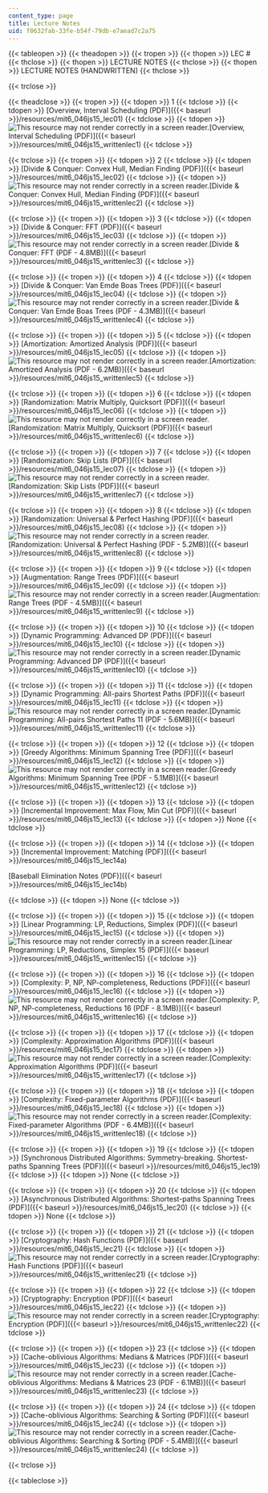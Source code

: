 ```yaml
---
content_type: page
title: Lecture Notes
uid: f0632fab-33fe-b54f-79db-e7aead7c2a75
---
```


{{< tableopen >}}
{{< theadopen >}}
{{< tropen >}}
{{< thopen >}}
LEC #
{{< thclose >}}
{{< thopen >}}
LECTURE NOTES
{{< thclose >}}
{{< thopen >}}
LECTURE NOTES (HANDWRITTEN)
{{< thclose >}}

{{< trclose >}}

{{< theadclose >}}
{{< tropen >}}
{{< tdopen >}}
1
{{< tdclose >}}
{{< tdopen >}}
[Overview, Interval Scheduling (PDF)]({{< baseurl >}}/resources/mit6_046js15_lec01)
{{< tdclose >}}
{{< tdopen >}}
![This resource may not render correctly in a screen reader.](/images/inacessible.gif)[Overview, Interval Scheduling (PDF)]({{< baseurl >}}/resources/mit6_046js15_writtenlec1)
{{< tdclose >}}

{{< trclose >}}
{{< tropen >}}
{{< tdopen >}}
2
{{< tdclose >}}
{{< tdopen >}}
[Divide & Conquer: Convex Hull, Median Finding (PDF)]({{< baseurl >}}/resources/mit6_046js15_lec02)
{{< tdclose >}}
{{< tdopen >}}
![This resource may not render correctly in a screen reader.](/images/inacessible.gif)[Divide & Conquer: Convex Hull, Median Finding (PDF)]({{< baseurl >}}/resources/mit6_046js15_writtenlec2)
{{< tdclose >}}

{{< trclose >}}
{{< tropen >}}
{{< tdopen >}}
3
{{< tdclose >}}
{{< tdopen >}}
[Divide & Conquer: FFT (PDF)]({{< baseurl >}}/resources/mit6_046js15_lec03)
{{< tdclose >}}
{{< tdopen >}}
![This resource may not render correctly in a screen reader.](/images/inacessible.gif)[Divide & Conquer: FFT (PDF - 4.8MB)]({{< baseurl >}}/resources/mit6_046js15_writtenlec3)
{{< tdclose >}}

{{< trclose >}}
{{< tropen >}}
{{< tdopen >}}
4
{{< tdclose >}}
{{< tdopen >}}
[Divide & Conquer: Van Emde Boas Trees (PDF)]({{< baseurl >}}/resources/mit6_046js15_lec04)
{{< tdclose >}}
{{< tdopen >}}
![This resource may not render correctly in a screen reader.](/images/inacessible.gif)[Divide & Conquer: Van Emde Boas Trees (PDF - 4.3MB)]({{< baseurl >}}/resources/mit6_046js15_writtenlec4)
{{< tdclose >}}

{{< trclose >}}
{{< tropen >}}
{{< tdopen >}}
5
{{< tdclose >}}
{{< tdopen >}}
[Amortization: Amortized Analysis (PDF)]({{< baseurl >}}/resources/mit6_046js15_lec05)
{{< tdclose >}}
{{< tdopen >}}
![This resource may not render correctly in a screen reader.](/images/inacessible.gif)[Amortization: Amortized Analysis (PDF - 6.2MB)]({{< baseurl >}}/resources/mit6_046js15_writtenlec5)
{{< tdclose >}}

{{< trclose >}}
{{< tropen >}}
{{< tdopen >}}
6
{{< tdclose >}}
{{< tdopen >}}
[Randomization: Matrix Multiply, Quicksort (PDF)]({{< baseurl >}}/resources/mit6_046js15_lec06)
{{< tdclose >}}
{{< tdopen >}}
![This resource may not render correctly in a screen reader.](/images/inacessible.gif)[Randomization: Matrix Multiply, Quicksort (PDF)]({{< baseurl >}}/resources/mit6_046js15_writtenlec6)
{{< tdclose >}}

{{< trclose >}}
{{< tropen >}}
{{< tdopen >}}
7
{{< tdclose >}}
{{< tdopen >}}
[Randomization: Skip Lists (PDF)]({{< baseurl >}}/resources/mit6_046js15_lec07)
{{< tdclose >}}
{{< tdopen >}}
![This resource may not render correctly in a screen reader.](/images/inacessible.gif)[Randomization: Skip Lists (PDF)]({{< baseurl >}}/resources/mit6_046js15_writtenlec7)
{{< tdclose >}}

{{< trclose >}}
{{< tropen >}}
{{< tdopen >}}
8
{{< tdclose >}}
{{< tdopen >}}
[Randomization: Universal & Perfect Hashing (PDF)]({{< baseurl >}}/resources/mit6_046js15_lec08)
{{< tdclose >}}
{{< tdopen >}}
![This resource may not render correctly in a screen reader.](/images/inacessible.gif)[Randomization: Universal & Perfect Hashing (PDF - 5.2MB)]({{< baseurl >}}/resources/mit6_046js15_writtenlec8)
{{< tdclose >}}

{{< trclose >}}
{{< tropen >}}
{{< tdopen >}}
9
{{< tdclose >}}
{{< tdopen >}}
[Augmentation: Range Trees (PDF)]({{< baseurl >}}/resources/mit6_046js15_lec09)
{{< tdclose >}}
{{< tdopen >}}
![This resource may not render correctly in a screen reader.](/images/inacessible.gif)[Augmentation: Range Trees (PDF - 4.5MB)]({{< baseurl >}}/resources/mit6_046js15_writtenlec9)
{{< tdclose >}}

{{< trclose >}}
{{< tropen >}}
{{< tdopen >}}
10
{{< tdclose >}}
{{< tdopen >}}
[Dynamic Programming: Advanced DP (PDF)]({{< baseurl >}}/resources/mit6_046js15_lec10)
{{< tdclose >}}
{{< tdopen >}}
![This resource may not render correctly in a screen reader.](/images/inacessible.gif)[Dynamic Programming: Advanced DP (PDF)]({{< baseurl >}}/resources/mit6_046js15_writtenlec10)
{{< tdclose >}}

{{< trclose >}}
{{< tropen >}}
{{< tdopen >}}
11
{{< tdclose >}}
{{< tdopen >}}
[Dynamic Programming: All-pairs Shortest Paths (PDF)]({{< baseurl >}}/resources/mit6_046js15_lec11)
{{< tdclose >}}
{{< tdopen >}}
![This resource may not render correctly in a screen reader.](/images/inacessible.gif)[Dynamic Programming: All-pairs Shortest Paths 11 (PDF - 5.6MB)]({{< baseurl >}}/resources/mit6_046js15_writtenlec11)
{{< tdclose >}}

{{< trclose >}}
{{< tropen >}}
{{< tdopen >}}
12
{{< tdclose >}}
{{< tdopen >}}
[Greedy Algorithms: Minimum Spanning Tree (PDF)]({{< baseurl >}}/resources/mit6_046js15_lec12)
{{< tdclose >}}
{{< tdopen >}}
![This resource may not render correctly in a screen reader.](/images/inacessible.gif)[Greedy Algorithms: Minimum Spanning Tree (PDF - 5.1MB)]({{< baseurl >}}/resources/mit6_046js15_writtenlec12)
{{< tdclose >}}

{{< trclose >}}
{{< tropen >}}
{{< tdopen >}}
13
{{< tdclose >}}
{{< tdopen >}}
[Incremental Improvement: Max Flow, Min Cut (PDF)]({{< baseurl >}}/resources/mit6_046js15_lec13)
{{< tdclose >}}
{{< tdopen >}}
None
{{< tdclose >}}

{{< trclose >}}
{{< tropen >}}
{{< tdopen >}}
14
{{< tdclose >}}
{{< tdopen >}}
[Incremental Improvement: Matching (PDF)]({{< baseurl >}}/resources/mit6_046js15_lec14a)

[Baseball Elimination Notes (PDF)]({{< baseurl >}}/resources/mit6_046js15_lec14b)


{{< tdclose >}}
{{< tdopen >}}
None
{{< tdclose >}}

{{< trclose >}}
{{< tropen >}}
{{< tdopen >}}
15
{{< tdclose >}}
{{< tdopen >}}
[Linear Programming: LP, Reductions, Simplex (PDF)]({{< baseurl >}}/resources/mit6_046js15_lec15)
{{< tdclose >}}
{{< tdopen >}}
![This resource may not render correctly in a screen reader.](/images/inacessible.gif)[Linear Programming: LP, Reductions, Simplex 15 (PDF)]({{< baseurl >}}/resources/mit6_046js15_writtenlec15)
{{< tdclose >}}

{{< trclose >}}
{{< tropen >}}
{{< tdopen >}}
16
{{< tdclose >}}
{{< tdopen >}}
[Complexity: P, NP, NP-completeness, Reductions (PDF)]({{< baseurl >}}/resources/mit6_046js15_lec16)
{{< tdclose >}}
{{< tdopen >}}
![This resource may not render correctly in a screen reader.](/images/inacessible.gif)[Complexity: P, NP, NP-completeness, Reductions 16 (PDF - 8.1MB)]({{< baseurl >}}/resources/mit6_046js15_writtenlec16)
{{< tdclose >}}

{{< trclose >}}
{{< tropen >}}
{{< tdopen >}}
17
{{< tdclose >}}
{{< tdopen >}}
[Complexity: Approximation Algorithms (PDF)]({{< baseurl >}}/resources/mit6_046js15_lec17)
{{< tdclose >}}
{{< tdopen >}}
![This resource may not render correctly in a screen reader.](/images/inacessible.gif)[Complexity: Approximation Algorithms (PDF)]({{< baseurl >}}/resources/mit6_046js15_writtenlec17)
{{< tdclose >}}

{{< trclose >}}
{{< tropen >}}
{{< tdopen >}}
18
{{< tdclose >}}
{{< tdopen >}}
[Complexity: Fixed-parameter Algorithms (PDF)]({{< baseurl >}}/resources/mit6_046js15_lec18)
{{< tdclose >}}
{{< tdopen >}}
![This resource may not render correctly in a screen reader.](/images/inacessible.gif)[Complexity: Fixed-parameter Algorithms (PDF - 6.4MB)]({{< baseurl >}}/resources/mit6_046js15_writtenlec18)
{{< tdclose >}}

{{< trclose >}}
{{< tropen >}}
{{< tdopen >}}
19
{{< tdclose >}}
{{< tdopen >}}
[Synchronous Distributed Algorithms: Symmetry-breaking. Shortest-paths Spanning Trees (PDF)]({{< baseurl >}}/resources/mit6_046js15_lec19)
{{< tdclose >}}
{{< tdopen >}}
None
{{< tdclose >}}

{{< trclose >}}
{{< tropen >}}
{{< tdopen >}}
20
{{< tdclose >}}
{{< tdopen >}}
[Asynchronous Distributed Algorithms: Shortest-paths Spanning Trees (PDF)]({{< baseurl >}}/resources/mit6_046js15_lec20)
{{< tdclose >}}
{{< tdopen >}}
None
{{< tdclose >}}

{{< trclose >}}
{{< tropen >}}
{{< tdopen >}}
21
{{< tdclose >}}
{{< tdopen >}}
[Cryptography: Hash Functions (PDF)]({{< baseurl >}}/resources/mit6_046js15_lec21)
{{< tdclose >}}
{{< tdopen >}}
![This resource may not render correctly in a screen reader.](/images/inacessible.gif)[Cryptography: Hash Functions (PDF)]({{< baseurl >}}/resources/mit6_046js15_writtenlec21)
{{< tdclose >}}

{{< trclose >}}
{{< tropen >}}
{{< tdopen >}}
22
{{< tdclose >}}
{{< tdopen >}}
[Cryptography: Encryption (PDF)]({{< baseurl >}}/resources/mit6_046js15_lec22)
{{< tdclose >}}
{{< tdopen >}}
![This resource may not render correctly in a screen reader.](/images/inacessible.gif)[Cryptography: Encryption (PDF)]({{< baseurl >}}/resources/mit6_046js15_writtenlec22)
{{< tdclose >}}

{{< trclose >}}
{{< tropen >}}
{{< tdopen >}}
23
{{< tdclose >}}
{{< tdopen >}}
[Cache-oblivious Algorithms: Medians & Matrices (PDF)]({{< baseurl >}}/resources/mit6_046js15_lec23)
{{< tdclose >}}
{{< tdopen >}}
![This resource may not render correctly in a screen reader.](/images/inacessible.gif)[Cache-oblivious Algorithms: Medians & Matrices 23 (PDF - 6.1MB)]({{< baseurl >}}/resources/mit6_046js15_writtenlec23)
{{< tdclose >}}

{{< trclose >}}
{{< tropen >}}
{{< tdopen >}}
24
{{< tdclose >}}
{{< tdopen >}}
[Cache-oblivious Algorithms: Searching & Sorting (PDF)]({{< baseurl >}}/resources/mit6_046js15_lec24)
{{< tdclose >}}
{{< tdopen >}}
![This resource may not render correctly in a screen reader.](/images/inacessible.gif)[Cache-oblivious Algorithms: Searching & Sorting (PDF - 5.4MB)]({{< baseurl >}}/resources/mit6_046js15_writtenlec24)
{{< tdclose >}}

{{< trclose >}}

{{< tableclose >}}